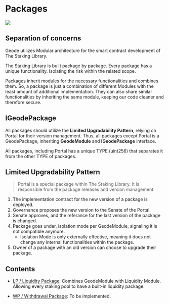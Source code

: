 # Packages

![](../../../docs/images/packages.png)

## Separation of concerns

Geode utilizes Modular architecture for the smart contract development of The Staking Library.

The Staking Library is built package by package. Every package has a unique functionality. Isolating the risk within the related scope.

Packages inherit modules for the necessary functionalities and combines them. So, a package is just a combination of different Modules with the least amount of additional implementation. They can also share similar functionalities by inheriting the same module, keeping our code cleaner and therefore secure.

## IGeodePackage

All packages should utilize the **Limited Upgradability Pattern**, relying on Portal for their version management. Thus, all packages except Portal is a GeodePackage, inheriting **GeodeModule** and **IGeodePackage** interface.

All packages, including Portal has a unique TYPE (uint256) that separates it from the other TYPE of packages.

## Limited Upgradability Pattern

> Portal is a special package within The Staking Library. It is responsible from the package releases and version management.

1. The implementation contract for the new version of a package is deployed.
2. Governance proposes the new version to the Senate of the Portal.
3. Senate approves, and the referance for the last version of the package is changed.
4. Package goes under, isolation mode per GeodeModule, signaling it is not compatible anymore.
   * Isolation Mode is only externally effective, meaning it does not change any internal functionalities within the package.
5. Owner of a package with an old version can choose to upgrade their package.

## Contents

* [LP / Liquidity Package](LiquidityPackage.sol): Combines GeodeModule with Liquidity Module. Allowing every staking pool to have a built-in liquidity package.

* [WP / Withdrawal Package](WithdrawalPackage.sol): To be implemented.

